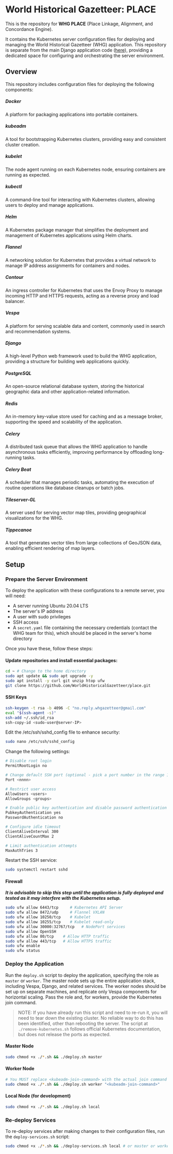 # World Historical Gazetteer: PLACE

This is the repository for **WHG PLACE** (Place Linkage, Alignment, and Concordance Engine).

It contains the Kubernetes server configuration files for deploying and managing the World Historical Gazetteer (WHG)
application. This repository is separate from the main Django application
code ([here](https://github.com/WorldHistoricalGazetteer/whg3)), providing a dedicated space for
configuring and orchestrating the server environment.

## Overview

This repository includes configuration files for deploying the following components:

##### Docker

A platform for packaging applications into portable containers.

##### kubeadm

A tool for bootstrapping Kubernetes clusters, providing easy and consistent cluster creation.

##### kubelet

The node agent running on each Kubernetes node, ensuring containers are running as expected.

##### kubectl

A command-line tool for interacting with Kubernetes clusters, allowing users to deploy and manage applications.

##### Helm

A Kubernetes package manager that simplifies the deployment and management of Kubernetes applications using Helm charts.

##### Flannel

A networking solution for Kubernetes that provides a virtual network to manage IP address assignments for containers and
nodes.

##### Contour

An ingress controller for Kubernetes that uses the Envoy Proxy to manage incoming HTTP and HTTPS requests, acting as a
reverse proxy and load balancer.

##### Vespa

A platform for serving scalable data and content, commonly used in search and recommendation systems.

##### Django

A high-level Python web framework used to build the WHG application, providing a structure for building web applications
quickly.

##### PostgreSQL

An open-source relational database system, storing the historical geographic data and other application-related
information.

##### Redis

An in-memory key-value store used for caching and as a message broker, supporting the speed and scalability of the
application.

##### Celery

A distributed task queue that allows the WHG application to handle asynchronous tasks efficiently, improving performance
by offloading long-running tasks.

##### Celery Beat

A scheduler that manages periodic tasks, automating the execution of routine operations like database cleanups or batch
jobs.

##### Tileserver-GL

A server used for serving vector map tiles, providing geographical visualizations for the WHG.

##### Tippecanoe

A tool that generates vector tiles from large collections of GeoJSON data, enabling efficient rendering of map layers.

## Setup

### Prepare the Server Environment

To deploy the application with these configurations to a remote server, you will need:

- A server running Ubuntu 20.04 LTS
- The server's IP address
- A user with sudo privileges
- SSH access
- A `secret.yaml` file containing the necessary credentials (contact the WHG team for this), which should be placed in
  the server's
  home directory

Once you have these, follow these steps:

#### Update repositories and install essential packages:

```bash
cd ~ # Change to the home directory
sudo apt update && sudo apt upgrade -y
sudo apt install -y curl git unzip htop ufw
git clone https://github.com/WorldHistoricalGazetteer/place.git
```

#### SSH Keys

```bash
ssh-keygen -t rsa -b 4096 -C "no.reply.whgazetteer@gmail.com"
eval "$(ssh-agent -s)"
ssh-add ~/.ssh/id_rsa
ssh-copy-id <sudo-user@server-IP>
```

Edit the /etc/ssh/sshd_config file to enhance security:

```bash
sudo nano /etc/ssh/sshd_config
```

Change the following settings:

```bash
# Disable root login
PermitRootLogin no

# Change default SSH port (optional - pick a port number in the range 1024-49151)
Port <nnnn>

# Restrict user access
AllowUsers <users>
AllowGroups <groups>

# Enable public key authentication and disable password authentication
PubkeyAuthentication yes
PasswordAuthentication no

# Configure idle timeout
ClientAliveInterval 300
ClientAliveCountMax 2

# Limit authentication attempts
MaxAuthTries 3
```

Restart the SSH service:

```bash
sudo systemctl restart sshd
```

#### Firewall

**_It is advisable to skip this step until the application is fully deployed and tested as it may interfere with the
Kubernetes setup._**

```bash
sudo ufw allow 6443/tcp     # Kubernetes API Server
sudo ufw allow 8472/udp     # Flannel VXLAN
sudo ufw allow 10250/tcp    # Kubelet
sudo ufw allow 10255/tcp    # Kubelet read-only
sudo ufw allow 30000:32767/tcp   # NodePort services
sudo ufw allow OpenSSH
sudo ufw allow 80/tcp    # Allow HTTP traffic
sudo ufw allow 443/tcp   # Allow HTTPS traffic
sudo ufw enable
sudo ufw status
```

### Deploy the Application

Run the `deploy.sh` script to deploy the application, specifying the role as `master` or `worker`. The master node
sets up the entire application stack, including Vespa, Django, and related services. The worker nodes should be set
up on separate machines, and replicate only Vespa components for horizontal scaling. Pass the role and, for workers,
provide the Kubernetes join command.

> NOTE: If you have already run this script and need to re-run it, you will need to tear down the existing cluster. No
> reliable way to do this has been identified, other than rebooting the server. The script at `./remove-kubernetes.sh`
> follows official Kubernetes documentation, but does not release the ports as expected.

#### Master Node

```bash
sudo chmod +x ./*.sh && ./deploy.sh master
```

#### Worker Node

```bash
# You MUST replace <kubeadm-join-command> with the actual join command from the master node.
sudo chmod +x ./*.sh && ./deploy.sh worker "<kubeadm-join-command>"
```

#### Local Node (for development)

```bash
sudo chmod +x ./*.sh && ./deploy.sh local
```

### Re-deploy Services

To re-deploy services after making changes to their configuration files, run the `deploy-services.sh` script:

```bash
sudo chmod +x ./*.sh && ./deploy-services.sh local # or master or worker
```
